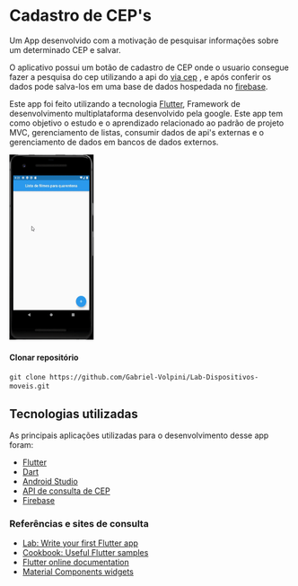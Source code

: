 # Cadastro de CEP's

Um App desenvolvido com a motivação de pesquisar informações sobre um determinado CEP e salvar.

O aplicativo possui um botão de cadastro de CEP onde o usuario consegue fazer a pesquisa do cep utilizando a api do [via cep](https://viacep.com.br/) , e após conferir os dados pode salva-los em uma base de dados hospedada no [firebase](https://firebase.google.com/).

Este app foi feito utilizando a tecnologia [Flutter](https://flutter.dev/), Framework de desenvolvimento multiplataforma desenvolvido pela google. Este app tem como objetivo o estudo e o aprendizado relacionado ao padrão de projeto MVC, gerenciamento de listas, consumir dados de api's externas e o gerenciamento de dados em bancos de dados externos.

<img src="/lista_filmes/example/demo.gif" width="150" height="330"/>


#### Clonar repositório
```
git clone https://github.com/Gabriel-Volpini/Lab-Dispositivos-moveis.git
```

## Tecnologias utilizadas

As principais aplicações utilizadas para o desenvolvimento desse app foram:

- [Flutter](https://flutter.dev/)
- [Dart](https://dart.dev/guides/language)
- [Android Studio](https://developer.android.com/studio)
- [API de consulta de CEP](https://viacep.com.br/)
- [Firebase](https://firebase.google.com/)

### Referências e sites de consulta
- [Lab: Write your first Flutter app](https://flutter.dev/docs/get-started/codelab)
- [Cookbook: Useful Flutter samples](https://flutter.dev/docs/cookbook)
- [Flutter online documentation](https://flutter.dev/docs)
- [Material Components widgets](https://flutter.dev/docs/development/ui/widgets/material)



